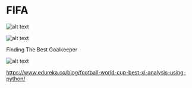 # FIFA

![alt text](https://d1jnx9ba8s6j9r.cloudfront.net/blog/wp-content/uploads/2018/06/CountPlot_nationalities_Edureka.png)

![alt text ](https://d1jnx9ba8s6j9r.cloudfront.net/blog/wp-content/uploads/2018/06/CountPlot_Age_Edureka.png)


Finding The Best Goalkeeper

![alt text](https://d1jnx9ba8s6j9r.cloudfront.net/blog/wp-content/uploads/2018/06/Best-Shot-Stopper-Edureka.png)

https://www.edureka.co/blog/football-world-cup-best-xi-analysis-using-python/
